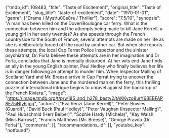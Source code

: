 {"tmdb_id": 108483, "title": "Taste of Excitement", "original_title": "Taste of Excitement", "slug_title": "taste-of-excitement", "date": "1970-01-01", "genre": ["Drame / Myst\u00e8re / Thriller"], "score": "7.5/10", "synopsis": "A man has been killed on the Dover/Boulogne car ferry. What is the connection between him and the attempts being made to kill Jane Kerrell, a young girl in her early twenties? As she speeds through the French countryside to the South of France, several attempts are made on her life as she is deliberately forced off the road by another car. But when she reports these attempts, the local Cap Ferrat Police Inspector and the sinister psychiatrist, Dr. Forla believe these attempts are in her imagination and Dr Forla, concludes that Jane is mentally disturbed. At her wits end Jane finds an ally in the young English painter, Paul Hedley who finally believes her life is in danger following an attempt to murder him. When Inspector Malling of Scotland Yard and Mr. Breese arrive in Cap Ferrat trying to uncover the connection between Jane and the murdered man on the ferry, this thrilling puzzle of international intrigue begins to unravel against the backdrop of the French Riviera.", "image": "https://image.tmdb.org/t/p/w185_and_h278_bestv2/tAKKvzo8urY6BEBFAP8E75iNIy6.jpg", "actors": ["Eva Renzi (Jane Kerrell)", "Peter Bowles (Guardi)", "David Buck (Paul Hedley)", "Peter Vaughan (Inspector Malling)", "Paul Hubschmid (Herr Beiber)", "Sophie Hardy (Michela)", "Kay Walsh (Miss Barrow)", "Francis Matthews (Mr. Breese)", "George Pravda (Dr. Forla)"], "comments": [], "recommandations_id": [], "youtube_key": "notfound"}